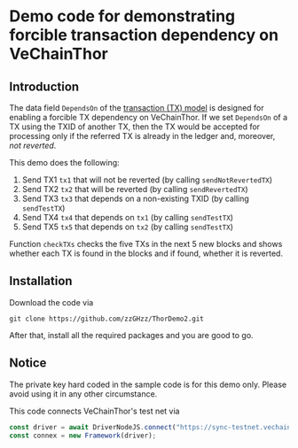 # Demo code for demonstrating forcible transaction dependency on VeChainThor

## Introduction
The data field `DependsOn` of the [transaction (TX) model]() is designed for enabling a forcible TX dependency on VeChainThor. If we set `DependsOn` of a TX using the TXID of another TX, then the TX would be accepted for processing only if the referred TX is already in the ledger and, moreover, *not reverted*.

This demo does the following:

1. Send TX1 `tx1` that will not be reverted (by calling `sendNotRevertedTX`)
2. Send TX2 `tx2` that will be reverted (by calling `sendRevertedTX`)
3. Send TX3 `tx3` that depends on a non-existing TXID (by calling `sendTestTX`)
3. Send TX4 `tx4` that depends on `tx1` (by calling `sendTestTX`)
4. Send TX5 `tx5` that depends on `tx2` (by calling `sendTestTX`)

Function `checkTXs` checks the five TXs in the next 5 new blocks and shows whether each TX is found in the blocks and if found, whether it is reverted.

## Installation
Download the code via

`git clone https://github.com/zzGHzz/ThorDemo2.git`

After that, install all the required packages and you are good to go. 

## Notice
The private key hard coded in the sample code is for this demo only. Please avoid using it in any other circumstance. 

This code connects VeChainThor's test net via

```typescript
const driver = await DriverNodeJS.connect("https://sync-testnet.vechain.org");
const connex = new Framework(driver);
```